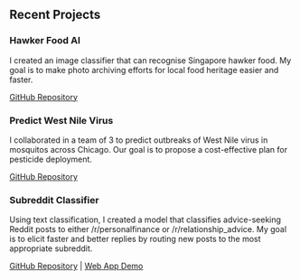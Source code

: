 ## Recent Projects

### Hawker Food AI

I created an image classifier that can recognise Singapore hawker food. My goal is to make photo archiving efforts for local food heritage easier and faster.

[GitHub Repository](https://github.com/yufung/dsi-capstone)

### Predict West Nile Virus

I collaborated in a team of 3 to predict outbreaks of West Nile virus in mosquitos across Chicago. Our goal is to propose a cost-effective plan for pesticide deployment.

[GitHub Repository](https://github.com/yufung/Project-4-West-Nile-Virus)

### Subreddit Classifier

Using text classification, I created a model that classifies advice-seeking Reddit posts to either /r/personalfinance or /r/relationship_advice. My goal is to elicit faster and better replies by routing new posts to the most appropriate subreddit.

[GitHub Repository](https://github.com/yufung/dsi-project-3) | [Web App Demo](https://subreddit-classifier.herokuapp.com)
